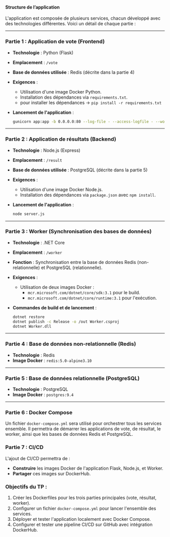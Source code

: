 #### Structure de l’application

L'application est composée de plusieurs services, chacun développé avec des technologies différentes. Voici un détail de chaque partie :

---

### **Partie 1 : Application de vote (Frontend)**

- **Technologie** : Python (Flask)
- **Emplacement** : `/vote`
- **Base de données utilisée** : Redis (décrite dans la partie 4)
- **Exigences** :

  - Utilisation d'une image Docker Python.
  - Installation des dépendances via `requirements.txt`.
  - pour installer les dépendances -> `pip install -r requirements.txt`

- **Lancement de l'application** :
  ```bash
  gunicorn app:app -b 0.0.0.0:80 --log-file - --access-logfile - --workers 4 --keep-alive 0
  ```

---

### **Partie 2 : Application de résultats (Backend)**

- **Technologie** : Node.js (Express)
- **Emplacement** : `/result`
- **Base de données utilisée** : PostgreSQL (décrite dans la partie 5)
- **Exigences** :

  - Utilisation d'une image Docker Node.js.
  - Installation des dépendances via `package.json` avec `npm install`.

- **Lancement de l'application** :
  ```bash
  node server.js
  ```

---

### **Partie 3 : Worker (Synchronisation des bases de données)**

- **Technologie** : .NET Core
- **Emplacement** : `/worker`
- **Fonction** : Synchronisation entre la base de données Redis (non-relationnelle) et PostgreSQL (relationnelle).
- **Exigences** :

  - Utilisation de deux images Docker :
    - `mcr.microsoft.com/dotnet/core/sdk:3.1` pour le build.
    - `mcr.microsoft.com/dotnet/core/runtime:3.1` pour l'exécution.

- **Commandes de build et de lancement** :
  ```bash
  dotnet restore
  dotnet publish -c Release -o /out Worker.csproj
  dotnet Worker.dll
  ```

---

### **Partie 4 : Base de données non-relationnelle (Redis)**

- **Technologie** : Redis
- **Image Docker** : `redis:5.0-alpine3.10`

---

### **Partie 5 : Base de données relationnelle (PostgreSQL)**

- **Technologie** : PostgreSQL
- **Image Docker** : `postgres:9.4`

---

### **Partie 6 : Docker Compose**

Un fichier `docker-compose.yml` sera utilisé pour orchestrer tous les services ensemble. Il permettra de démarrer les applications de vote, de résultat, le worker, ainsi que les bases de données Redis et PostgreSQL.

### **Partie 7 : CI/CD**

L'ajout de CI/CD permettra de :

- **Construire** les images Docker de l'application Flask, Node.js, et Worker.
- **Partager** ces images sur DockerHub.

### **Objectifs du TP :**

1. Créer les Dockerfiles pour les trois parties principales (vote, résultat, worker).
2. Configurer un fichier `docker-compose.yml` pour lancer l'ensemble des services.
3. Déployer et tester l'application localement avec Docker Compose.
4. Configurer et tester une pipeline CI/CD sur GitHub avec intégration DockerHub.
